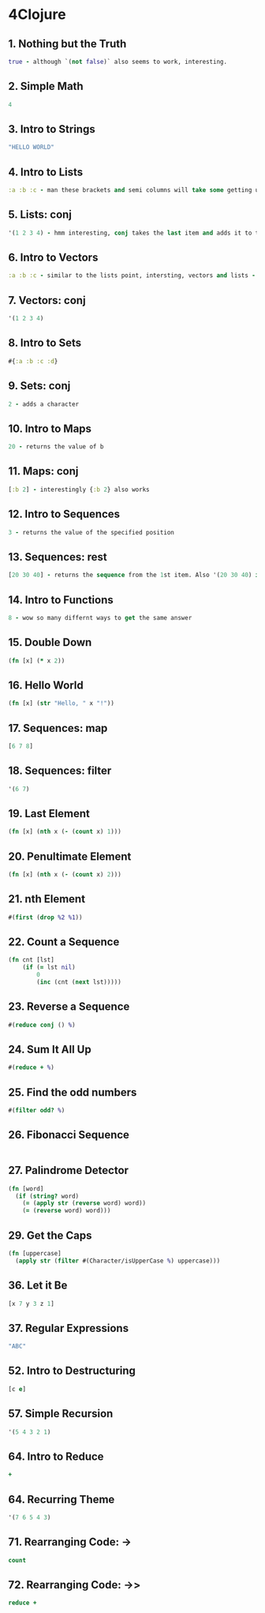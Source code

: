 # 4Clojure

## 1. Nothing but the Truth 

```clojure
true - although `(not false)` also seems to work, interesting.
```

## 2. Simple Math

```clojure
4
```

## 3. Intro to Strings

```clojure
"HELLO WORLD"
```

## 4. Intro to Lists

```clojure
:a :b :c - man these brackets and semi columns will take some getting used to
```

## 5. Lists: conj

```clojure
'(1 2 3 4) - hmm interesting, conj takes the last item and adds it to the fron of the list.
```

## 6. Intro to Vectors

```clojure
:a :b :c - similar to the lists point, intersting, vectors and lists - need to research further what is exact difference
```

## 7. Vectors: conj

```clojure
'(1 2 3 4)
```

## 8. Intro to Sets

```clojure
#{:a :b :c :d}
```

## 9. Sets: conj

```clojure
2 - adds a character
```

## 10. Intro to Maps

```clojure
20 - returns the value of b
```

## 11.  Maps: conj

```clojure
[:b 2] - interestingly {:b 2} also works
```
 
 ## 12.  Intro to Sequences

```clojure
3 - returns the value of the specified position
```


## 13. Sequences: rest
```clojure
[20 30 40] - returns the sequence from the 1st item. Also '(20 30 40) is ok as this is interchangeable
```

## 14. Intro to Functions
```clojure
8 - wow so many differnt ways to get the same answer
```

## 15. Double Down
```clojure
(fn [x] (* x 2))
```


## 16. Hello World
```clojure
(fn [x] (str "Hello, " x "!"))
```

## 17. Sequences: map
```clojure
[6 7 8]
```

## 18. Sequences: filter
```clojure
'(6 7)
```

## 19. Last Element
```clojure
(fn [x] (nth x (- (count x) 1)))
```

## 20. Penultimate Element
```clojure
(fn [x] (nth x (- (count x) 2)))
```

## 21. nth Element
```clojure
#(first (drop %2 %1))
```
## 22. Count a Sequence
```clojure
(fn cnt [lst]
    (if (= lst nil)
        0
        (inc (cnt (next lst)))))
```
## 23. Reverse a Sequence
```clojure
#(reduce conj () %)
```
## 24. Sum It All Up
```clojure
#(reduce + %)
```
## 25. Find the odd numbers
```clojure
#(filter odd? %)
```
## 26. Fibonacci Sequence
```clojure

```

## 27. Palindrome Detector
```clojure
(fn [word]
  (if (string? word)
    (= (apply str (reverse word) word))
  	(= (reverse word) word)))
```

## 29. Get the Caps
```clojure
(fn [uppercase]
  (apply str (filter #(Character/isUpperCase %) uppercase)))
```

## 36. Let it Be
```clojure
[x 7 y 3 z 1]
```

## 37. Regular Expressions
```clojure
"ABC"
```

## 52. Intro to Destructuring
```clojure
[c e]
```

## 57. Simple Recursion
```clojure
'(5 4 3 2 1)
```

## 64. Intro to Reduce
```clojure
+
```

## 64. Recurring Theme
```clojure
'(7 6 5 4 3)
```

## 71. Rearranging Code: ->
```clojure
count
```

## 72. Rearranging Code: ->>
```clojure
reduce +
```
